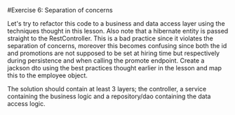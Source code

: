 #Exercise 6: Separation of concerns

Let's try to refactor this code to a business and data access layer using the techniques thought in this lesson.
Also note that a hibernate entity is passed straight to the RestController. 
This is a bad practice since it violates the separation of concerns, moreover this becomes confusing since both the id and promotions are not supposed to be set at hiring time but
respectively during persistence and when calling the promote endpoint. Create a jackson dto using the best practices thought earlier in the lesson and map this to the employee object.

The solution should contain at least 3 layers; the controller, a service containing the business logic and a repository/dao containing the data access logic.